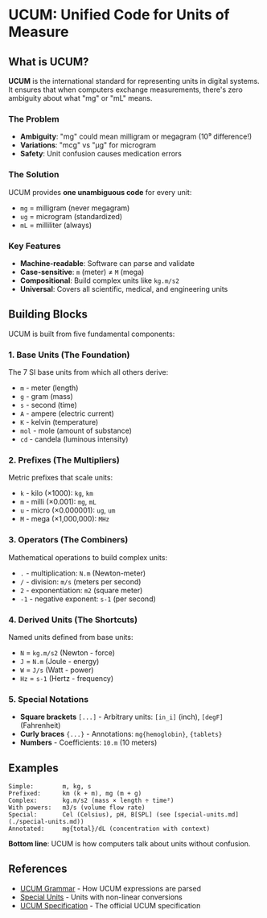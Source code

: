 # UCUM: Unified Code for Units of Measure

## What is UCUM?

**UCUM** is the international standard for representing units in digital systems. It ensures that when computers exchange measurements, there's zero ambiguity about what "mg" or "mL" means.

### The Problem
- **Ambiguity**: "mg" could mean milligram or megagram (10⁹ difference!)
- **Variations**: "mcg" vs "μg" for microgram
- **Safety**: Unit confusion causes medication errors

### The Solution
UCUM provides **one unambiguous code** for every unit:
- `mg` = milligram (never megagram)
- `ug` = microgram (standardized)
- `mL` = milliliter (always)

### Key Features
- **Machine-readable**: Software can parse and validate
- **Case-sensitive**: `m` (meter) ≠ `M` (mega)
- **Compositional**: Build complex units like `kg.m/s2`
- **Universal**: Covers all scientific, medical, and engineering units

## Building Blocks

UCUM is built from five fundamental components:

### 1. Base Units (The Foundation)
The 7 SI base units from which all others derive:
- `m` - meter (length)
- `g` - gram (mass) 
- `s` - second (time)
- `A` - ampere (electric current)
- `K` - kelvin (temperature)
- `mol` - mole (amount of substance)
- `cd` - candela (luminous intensity)

### 2. Prefixes (The Multipliers)
Metric prefixes that scale units:
- `k` - kilo (×1000): `kg`, `km`
- `m` - milli (×0.001): `mg`, `mL`
- `u` - micro (×0.000001): `ug`, `um`
- `M` - mega (×1,000,000): `MHz`

### 3. Operators (The Combiners)
Mathematical operations to build complex units:
- `.` - multiplication: `N.m` (Newton-meter)
- `/` - division: `m/s` (meters per second)
- `2` - exponentiation: `m2` (square meter)
- `-1` - negative exponent: `s-1` (per second)

### 4. Derived Units (The Shortcuts)
Named units defined from base units:
- `N` = `kg.m/s2` (Newton - force)
- `J` = `N.m` (Joule - energy)
- `W` = `J/s` (Watt - power)
- `Hz` = `s-1` (Hertz - frequency)

### 5. Special Notations
- **Square brackets** `[...]` - Arbitrary units: `[in_i]` (inch), `[degF]` (Fahrenheit)
- **Curly braces** `{...}` - Annotations: `mg{hemoglobin}`, `{tablets}`
- **Numbers** - Coefficients: `10.m` (10 meters)

## Examples

```
Simple:        m, kg, s
Prefixed:      km (k + m), mg (m + g)
Complex:       kg.m/s2 (mass × length ÷ time²)
With powers:   m3/s (volume flow rate)
Special:       Cel (Celsius), pH, B[SPL] (see [special-units.md](./special-units.md))
Annotated:     mg{total}/dL (concentration with context)
```

**Bottom line**: UCUM is how computers talk about units without confusion.

## References

- [UCUM Grammar](./ucum-grammar.md) - How UCUM expressions are parsed
- [Special Units](./special-units.md) - Units with non-linear conversions
- [UCUM Specification](https://ucum.org/ucum) - The official UCUM specification